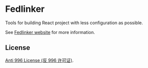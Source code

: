 # Fedlinker

Tools for building React project with less configuration as possible.

See [Fedlinker website](https://fedlinker.com/) for more information.

## License

[Anti 996 License (反 996 许可证)](./LICENSE).
